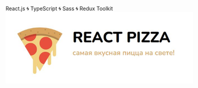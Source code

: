 <p align="center">
  <div>React.js 🌀 TypeScript 🌀 Sass 🌀 Redux Toolkit </div>
  <a target="_blank" href="https://kristina-mukha.github.io/react-pizza-v2/" title="Watch React Pizza Demo">
    <img src="react-pizza.JPG" alt="React Pizza Demo"/>
  </a>
</p>
